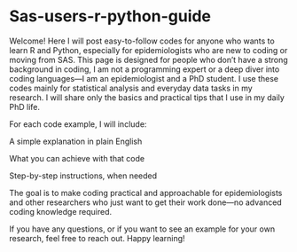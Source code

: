 # Sas-users-r-python-guide
Welcome! Here I will post easy-to-follow codes for anyone who wants to learn R and Python, especially for epidemiologists who are new to coding or moving from SAS.  This page is designed for people who don’t have a strong background in coding, I am not a programming expert or a deep diver into coding languages—I am an epidemiologist and a PhD student. I use these codes mainly for statistical analysis and everyday data tasks in my research. I will share only the basics and practical tips that I use in my daily PhD life.

For each code example, I will include:

A simple explanation in plain English

What you can achieve with that code

Step-by-step instructions, when needed

The goal is to make coding practical and approachable for epidemiologists and other researchers who just want to get their work done—no advanced coding knowledge required.

If you have any questions, or if you want to see an example for your own research, feel free to reach out. Happy learning!
